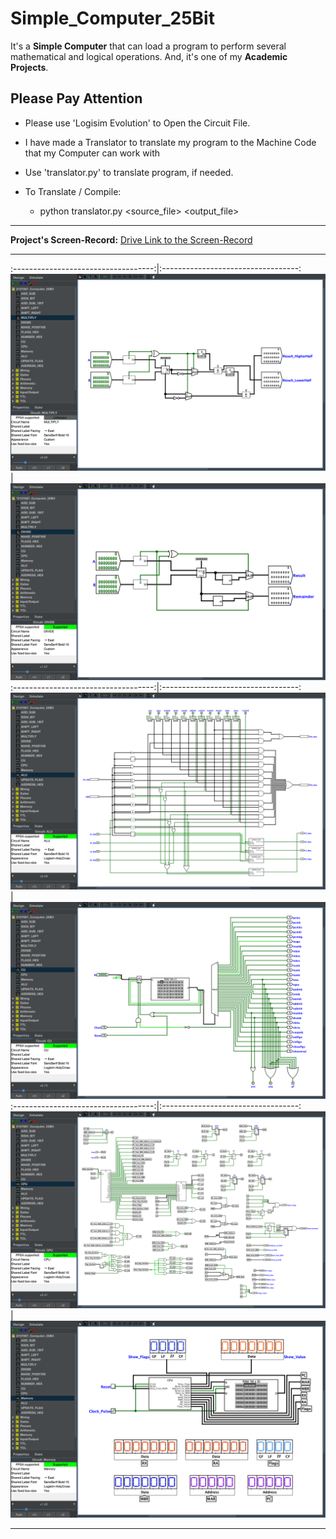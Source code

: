 # Simple_Computer_25Bit

It's a **Simple Computer** that can load a program to perform several mathematical and logical operations. And, it's one of my **Academic Projects**.

## Please Pay Attention

- Please use 'Logisim Evolution' to Open the Circuit File.

- I have made a Translator to translate my program to the Machine Code that my Computer can work with

- Use 'translator.py' to translate program, if needed.

- To Translate / Compile:
  - python translator.py <source_file> <output_file>

---

**Project's Screen-Record:** [Drive Link to the Screen-Record](https://drive.google.com/file/d/1iLuADe-lf7iD0OSO_f_PVGhQZaHBNhHF/view?usp=sharing)

---

:-----------------------------------:|:----------------------------------:
![ALU](./Screenshots/Multiply.png)   | ![ALU](./Screenshots/Divide.png)
:-----------------------------------:|:----------------------------------:
![ALU](./Screenshots/ALU.png)        | ![ALU](./Screenshots/CU.png)
:-----------------------------------:|:----------------------------------:
![ALU](./Screenshots/CPU.png)        | ![ALU](./Screenshots/Memory.png)

---
